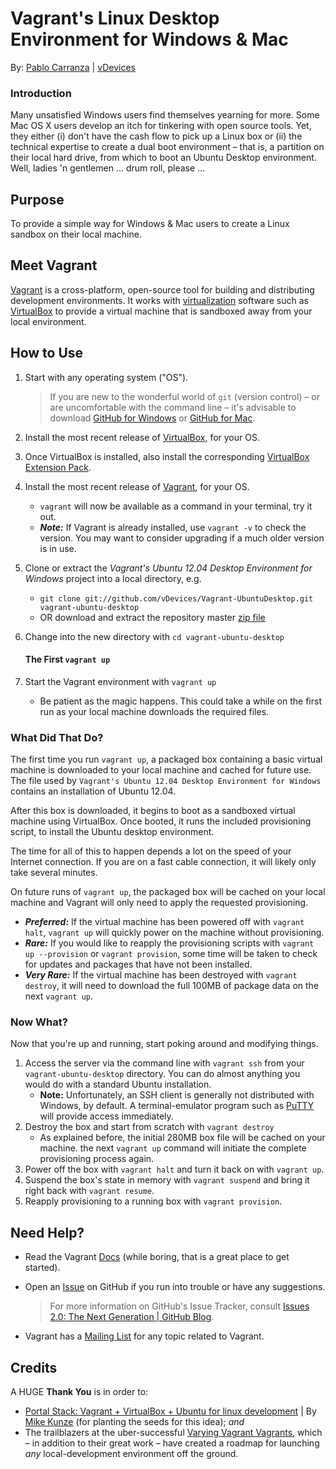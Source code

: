Vagrant's Linux Desktop Environment for Windows &amp; Mac
=

By: [Pablo Carranza](https://plus.google.com/107285164064863645881?rel=author) | [vDevices](http://vdevices.com/)

### Introduction

Many unsatisfied Windows users find themselves yearning for more. Some Mac OS X users develop an itch for tinkering with open source tools. Yet, they either (i) don't have the cash flow to pick up a Linux box or (ii) the technical expertise to create a dual boot environment &ndash; that is, a partition on their local hard drive, from which to boot an Ubuntu Desktop environment. Well, ladies 'n gentlemen ... drum roll, please ...

## Purpose

To provide a simple way for Windows &amp; Mac users to create a Linux sandbox on their local machine.

## Meet Vagrant

[Vagrant](http://www.vagrantup.com) is a cross-platform, open-source tool for building and distributing development environments. It works with [virtualization](http://en.wikipedia.org/wiki/X86_virtualization) software such as [VirtualBox](https://www.virtualbox.org/) to provide a virtual machine that is sandboxed away from your local environment.

## How to Use

1. Start with any operating system ("OS").

	>If you are new to the wonderful world of `git` (version control) &ndash; or are uncomfortable with the command line &ndash; it's advisable to download [GitHub for Windows](http://windows.github.com/) or [GitHub for Mac](http://mac.github.com/).
2. Install the most recent release of [VirtualBox](https://www.virtualbox.org/wiki/Downloads), for your OS.
3. Once VirtualBox is installed, also install the corresponding [VirtualBox Extension Pack](https://www.virtualbox.org/wiki/Downloads).
4. Install the most recent release of [Vagrant](http://www.vagrantup.com/downloads.html), for your OS.
    * `vagrant` will now be available as a command in your terminal, try it out.
    * ***Note:*** If Vagrant is already installed, use `vagrant -v` to check the version. You may want to consider upgrading if a much older version is in use.
5. Clone or extract the _Vagrant's Ubuntu 12.04 Desktop Environment for Windows_ project into a local directory, e.g.
    * `git clone git://github.com/vDevices/Vagrant-UbuntuDesktop.git vagrant-ubuntu-desktop`
    * OR download and extract the repository master [zip file](https://github.com/vDevices/Vagrant-UbuntuDesktop/archive/master.zip)
6. Change into the new directory with `cd vagrant-ubuntu-desktop`

	#### The First `vagrant up`

7. Start the Vagrant environment with `vagrant up`
    * Be patient as the magic happens. This could take a while on the first run as your local machine downloads the required files.

### What Did That Do?

The first time you run `vagrant up`, a packaged box containing a basic virtual machine is downloaded to your local machine and cached for future use. The file used by `Vagrant's Ubuntu 12.04 Desktop Environment for Windows` contains an installation of Ubuntu 12.04.

After this box is downloaded, it begins to boot as a sandboxed virtual machine using VirtualBox. Once booted, it runs the included provisioning script, to install the Ubuntu desktop environment.

The time for all of this to happen depends a lot on the speed of your Internet connection. If you are on a fast cable connection, it will likely only take several minutes.

On future runs of `vagrant up`, the packaged box will be cached on your local machine and Vagrant will only need to apply the requested provisioning.

* ***Preferred:*** If the virtual machine has been powered off with `vagrant halt`, `vagrant up` will quickly power on the machine without provisioning.
* ***Rare:*** If you would like to reapply the provisioning scripts with `vagrant up --provision` or `vagrant provision`, some time will be taken to check for updates and packages that have not been installed.
* ***Very Rare:*** If the virtual machine has been destroyed with `vagrant destroy`, it will need to download the full 100MB of package data on the next `vagrant up`.

### Now What?

Now that you're up and running, start poking around and modifying things.

1. Access the server via the command line with `vagrant ssh` from your `vagrant-ubuntu-desktop` directory. You can do almost anything you would do with a standard Ubuntu installation.
    * **Note:** Unfortunately, an SSH client is generally not distributed with Windows, by default. A terminal-emulator program such as [PuTTY](http://www.chiark.greenend.org.uk/~sgtatham/putty/download.html) will provide access immediately.
1. Destroy the box and start from scratch with `vagrant destroy`
    * As explained before, the initial 280MB box file will be cached on your machine. the next `vagrant up` command will initiate the complete provisioning process again.
1. Power off the box with `vagrant halt` and turn it back on with `vagrant up`.
1. Suspend the box's state in memory with `vagrant suspend` and bring it right back with `vagrant resume`.
1. Reapply provisioning to a running box with `vagrant provision`.

## Need Help?

* Read the Vagrant [Docs](http://docs.vagrantup.com/v2/) (while boring, that is a great place to get started).
* Open an [Issue](https://github.com/vDevices/Vagrant-UbuntuDesktop/issues) on GitHub if you run into trouble or have any suggestions.

	>For more information on GitHub's Issue Tracker, consult [Issues 2.0: The Next Generation | GitHub Blog](https://github.com/blog/831-issues-2-0-the-next-generation).

* Vagrant has a [Mailing List](https://groups.google.com/forum/#!forum/vagrant-up) for any topic related to Vagrant.

## Credits

A HUGE **Thank You** is in order to:

* [Portal Stack: Vagrant + VirtualBox + Ubuntu for linux development](http://portalstack.blogspot.com/2013/11/vagrant-virtualbox-ubuntu-for-linux.html) | By [Mike Kunze](https://github.com/mikekunze?tab=repositories) (for planting the seeds for this idea); _and_
* The trailblazers at the uber-successful [Varying Vagrant Vagrants](https://github.com/10up/varying-vagrant-vagrants), which &ndash; in addition to their great work &ndash; have created a roadmap for launching _any_ local-development environment off the ground.
